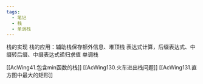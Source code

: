 ```yaml
---
tags:
  - 笔记
  - 栈
  - 单调栈
---
```

栈的实现
栈的应用：辅助栈保存额外信息、堆顶栈
表达式计算，后缀表达式、中缀转后缀、中缀表达式递归求值
单调栈

[[AcWing41.包含min函数的栈]]
[[AcWing130.火车进出栈问题]]
[[AcWing131.直方图中最大的矩形]]
